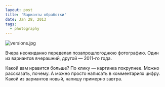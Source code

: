 ```yaml
---
layout: post
title: 'Варианты обработки'
date: Jan 28, 2013
tags:
  - photography
---
```


![versions.jpg](upload://versions.jpg)

Вчера неожиданно переделал позапрошлогоднюю фотографию. Один из вариантов вчерашний, другой — 2011-го года.

Какой вам нравится больше? По клику — картинка покрупнее. Можно рассказать, почему. А можно просто написать в комментариях цифру. Какой из вариантов новый, напишу примерно завтра.
